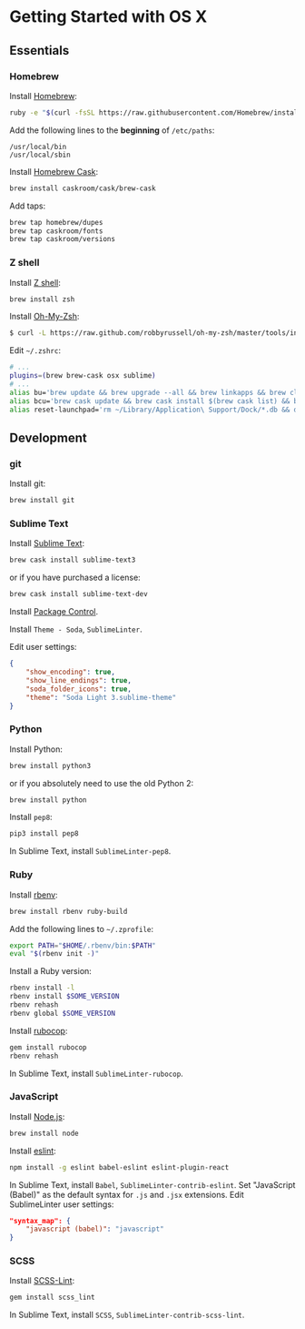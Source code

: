 # Getting Started with OS X

## Essentials

### Homebrew

Install [Homebrew](http://brew.sh/):

```bash
ruby -e "$(curl -fsSL https://raw.githubusercontent.com/Homebrew/install/master/install)"
```

Add the following lines to the **beginning** of `/etc/paths`:

	/usr/local/bin
	/usr/local/sbin

Install [Homebrew Cask](http://caskroom.io/):

```bash
brew install caskroom/cask/brew-cask
```

Add taps:
```bash
brew tap homebrew/dupes
brew tap caskroom/fonts
brew tap caskroom/versions
```

### Z shell

Install [Z shell](http://www.zsh.org/):

```bash
brew install zsh
```

Install [Oh-My-Zsh](http://ohmyz.sh/):

```bash
$ curl -L https://raw.github.com/robbyrussell/oh-my-zsh/master/tools/install.sh | sh
```

Edit `~/.zshrc`:

```bash
# ...
plugins=(brew brew-cask osx sublime)
# ...
alias bu='brew update && brew upgrade --all && brew linkapps && brew cleanup --force -s'
alias bcu='brew cask update && brew cask install $(brew cask list) && brew cask cleanup'
alias reset-launchpad='rm ~/Library/Application\ Support/Dock/*.db && defaults write com.apple.dock ResetLaunchPad -bool true && killall Dock'
```

## Development

### git

Install git:

```bash
brew install git
```

### Sublime Text

Install [Sublime Text](http://www.sublimetext.com/):

```bash
brew cask install sublime-text3
```

or if you have purchased a license:

```bash
brew cask install sublime-text-dev
```

Install [Package Control](https://packagecontrol.io/).

Install `Theme - Soda`, `SublimeLinter`.

Edit user settings:

```json
{
	"show_encoding": true,
	"show_line_endings": true,
	"soda_folder_icons": true,
	"theme": "Soda Light 3.sublime-theme"
}
```

### Python

Install Python:

```bash
brew install python3
```

or if you absolutely need to use the old Python 2:

```bash
brew install python
```

Install `pep8`:
```bash
pip3 install pep8
```

In Sublime Text, install `SublimeLinter-pep8`.

### Ruby

Install [rbenv](https://github.com/sstephenson/rbenv):

```bash
brew install rbenv ruby-build
```

Add the following lines to `~/.zprofile`:

```bash
export PATH="$HOME/.rbenv/bin:$PATH"
eval "$(rbenv init -)"
```

Install a Ruby version:

```bash
rbenv install -l
rbenv install $SOME_VERSION
rbenv rehash
rbenv global $SOME_VERSION
```

Install [rubocop](https://github.com/bbatsov/rubocop):

```bash
gem install rubocop
rbenv rehash
```

In Sublime Text, install `SublimeLinter-rubocop`.

### JavaScript

Install [Node.js](https://nodejs.org/):

```bash
brew install node
```

Install [eslint](http://eslint.org/):

```bash
npm install -g eslint babel-eslint eslint-plugin-react
```

In Sublime Text, install `Babel`, `SublimeLinter-contrib-eslint`. Set "JavaScript (Babel)" as the default syntax for `.js` and `.jsx` extensions. Edit SublimeLinter user settings:

```json
"syntax_map": {
	"javascript (babel)": "javascript"
}
```

### SCSS

Install [SCSS-Lint](https://github.com/brigade/scss-lint):

```bash
gem install scss_lint
```

In Sublime Text, install `SCSS`, `SublimeLinter-contrib-scss-lint`.


